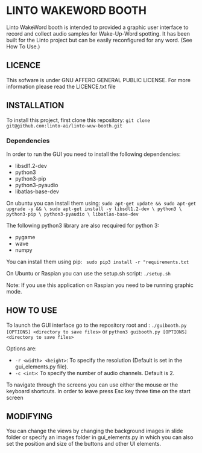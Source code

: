# LINTO WAKEWORD BOOTH
Linto WakeWord booth is intended to provided a graphic user interface to record and collect audio samples for Wake-Up-Word spotting.
It has been built for the Linto project but can be easily reconfigured for any word. (See How To Use.)

## LICENCE
This sofware is under GNU AFFERO GENERAL PUBLIC LICENSE.
For more information please read the LICENCE.txt file

## INSTALLATION
To install this project, first clone this repository:
`git clone git@github.com:linto-ai/linto-wuw-booth.git`
### Dependencies
In order to run the GUI you need to install the following dependencies:
* libsdl1.2-dev
* python3
* python3-pip
* python3-pyaudio
* libatlas-base-dev

On ubuntu you can install them using:
`
sudo apt-get update && sudo apt-get upgrade -y && \
sudo apt-get install -y libsdl1.2-dev \
python3 \
python3-pip \
python3-pyaudio \
libatlas-base-dev
`

The following python3 library are also recquired for python 3:
* pygame
* wave
* numpy

You can install them using pip:
` sudo pip3 install -r "requirements.txt`

On Ubuntu or Raspian you can use the setup.sh script:
`./setup.sh`

Note: If you use this application on Raspian you need to be running graphic mode.
## HOW TO USE
To launch the GUI interface go to the repository root and :
`./guibooth.py [OPTIONS] <directory to save files>`
or 
`python3 guibooth.py [OPTIONS] <directory to save files>`

Options are:
* `-r <width> <height>`: To specify the resolution (Default is set in the gui_elements.py file).
* `-c <int>`: To specify the number of audio channels. Default is 2.

To navigate through the screens you can use either the mouse or the keyboard shortcuts.
In order to leave press Esc key three time on the start screen

## MODIFYING
You can change the views by changing the background images in slide folder or specify an images folder in gui_elements.py in which you can also set the position and size of the buttons and other UI elements.

